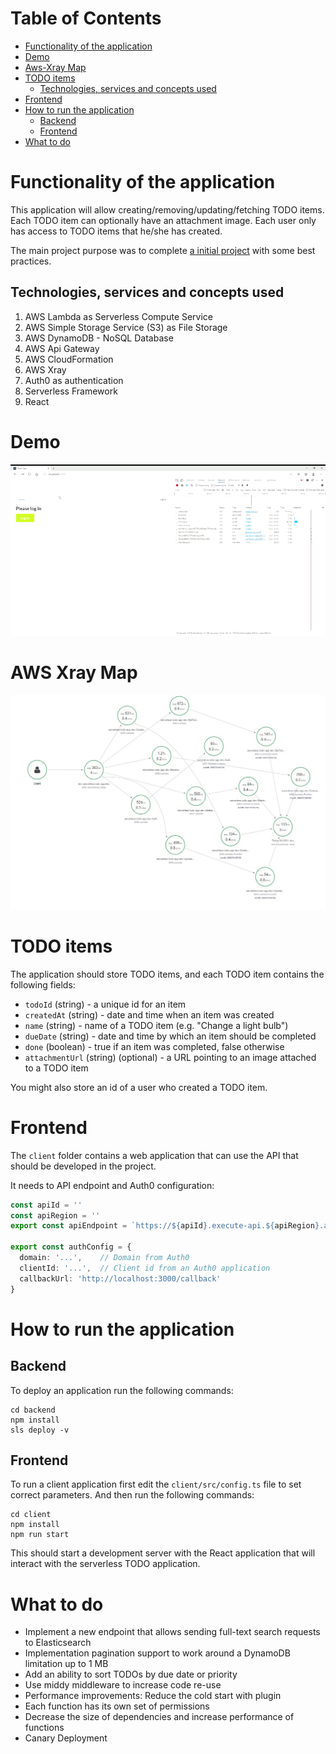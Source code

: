 Table of Contents
=================
   * [Functionality of the application](#functionality-of-the-application)
   * [Demo](#demo)
   * [Aws-Xray Map](#aws-xray-map)
   * [TODO items](#todo-items)
      * [Technologies, services and concepts used](#technologies-services-and-concepts-used)
   * [Frontend](#frontend)
   * [How to run the application](#how-to-run-the-application)
      * [Backend](#backend)
      * [Frontend](#frontend)
   * [What to do](#what-to-do)

# Functionality of the application

This application will allow creating/removing/updating/fetching TODO items. Each TODO item can optionally have an attachment image. Each user only has access to TODO items that he/she has created.


The main project purpose was to complete [a initial project](https://github.com/udacity/cloud-developer/tree/master/course-04/project/c4-final-project-starter-code) with some best practices.

## Technologies, services and concepts used
1. AWS Lambda as Serverless Compute Service 
2. AWS Simple Storage Service (S3) as File Storage
3. AWS DynamoDB - NoSQL Database
4. AWS Api Gateway
5. AWS CloudFormation
6. AWS Xray
7. Auth0 as authentication
8. Serverless Framework
9. React


# Demo
<img src="assets/demo.gif" alt="Demo" width="650"/>

# AWS Xray Map
<img src="assets/Aws-Xray.jpg" alt="XrayDemo" width="650"/>

# TODO items

The application should store TODO items, and each TODO item contains the following fields:

* `todoId` (string) - a unique id for an item
* `createdAt` (string) - date and time when an item was created
* `name` (string) - name of a TODO item (e.g. "Change a light bulb")
* `dueDate` (string) - date and time by which an item should be completed
* `done` (boolean) - true if an item was completed, false otherwise
* `attachmentUrl` (string) (optional) - a URL pointing to an image attached to a TODO item

You might also store an id of a user who created a TODO item.

# Frontend

The `client` folder contains a web application that can use the API that should be developed in the project.

It needs to API endpoint and Auth0 configuration:

```ts
const apiId = ''
const apiRegion = ''
export const apiEndpoint = `https://${apiId}.execute-api.${apiRegion}.amazonaws.com/dev`

export const authConfig = {
  domain: '...',    // Domain from Auth0
  clientId: '...',  // Client id from an Auth0 application
  callbackUrl: 'http://localhost:3000/callback'
}
```

# How to run the application

## Backend

To deploy an application run the following commands:

```
cd backend
npm install
sls deploy -v
```

## Frontend

To run a client application first edit the `client/src/config.ts` file to set correct parameters. And then run the following commands:

```
cd client
npm install
npm run start
```

This should start a development server with the React application that will interact with the serverless TODO application.

# What to do
- Implement a new endpoint that allows sending full-text search requests to Elasticsearch
- Implementation pagination support to work around a DynamoDB limitation up to 1 MB
- Add an ability to sort TODOs by due date or priority
- Use middy middleware to increase code re-use
- Performance improvements: Reduce the cold start with plugin
- Each function has its own set of permissions
- Decrease the size of dependencies and increase performance of functions
- Canary Deployment